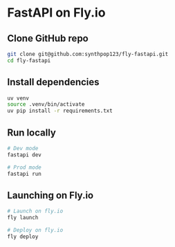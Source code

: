 # FastAPI on Fly.io

## Clone GitHub repo

```sh
git clone git@github.com:synthpop123/fly-fastapi.git
cd fly-fastapi
```

## Install dependencies

```sh
uv venv
source .venv/bin/activate
uv pip install -r requirements.txt
```

## Run locally

```sh
# Dev mode
fastapi dev

# Prod mode
fastapi run
```

## Launching on Fly.io

```sh
# Launch on fly.io
fly launch

# Deploy on fly.io
fly deploy
```
